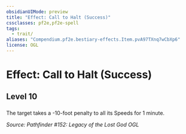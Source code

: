 ```yaml
---
obsidianUIMode: preview
title: "Effect: Call to Halt (Success)"
cssclasses: pf2e,pf2e-spell
tags:
  - trait/
aliases: "Compendium.pf2e.bestiary-effects.Item.pvA97TXnq7wCbXp6"
license: OGL
---
```

# Effect: Call to Halt (Success)
## Level 10
### 






The target takes a -10-foot penalty to all its Speeds for 1 minute.

*Source: Pathfinder #152: Legacy of the Lost God*
*OGL*